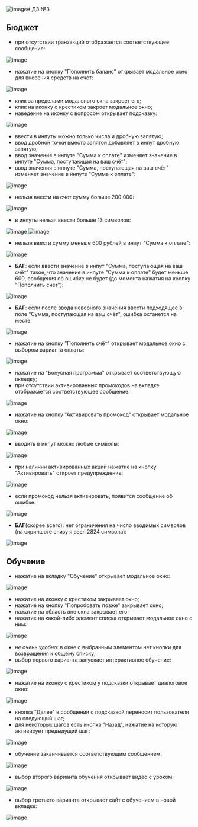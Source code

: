 ![image](https://github.com/user-attachments/assets/56877314-cd4b-4227-a289-b1939c5aadc7)# ДЗ №3
## Бюджет
- при отсутствии транзакций отображается соответствующее сообщение:

![image](https://github.com/user-attachments/assets/ff8eef7d-9af9-4efc-ab93-8ffaf12d4885)

- нажатие на кнопку "Пополнить баланс" открывает модальное окно для внесения средств на счет:

![image](https://github.com/user-attachments/assets/7b6d52b4-d063-49a8-99d2-0d6135f88c7a)

- клик за пределами модального окна закроет его;
- клик на иконку с крестиком закроет модальное окно;
- наведение на иконку с вопросом открывает подсказку:

![image](https://github.com/user-attachments/assets/3d32b63f-ea37-4389-9bb9-cb6c92a2230a)

- ввести в инпуты можно только числа и дробную запятую;
- ввод дробной точки вместо запятой добавляет в инпут дробную запятую;
- ввод значения в инпуте "Сумма к оплате" изменяет значение в инпуте "Сумма, поступающая на ваш счёт";
- ввод значения в инпуте "Сумма, поступающая на ваш счёт" изменяет значение в инпуте "Сумма к оплате":

![image](https://github.com/user-attachments/assets/ae3a85fe-101b-47c5-88a7-91d79d7e5e67)

- нельзя внести на счет сумму больше 200&nbsp;000:

![image](https://github.com/user-attachments/assets/4db927f0-1ff3-4583-a775-23f9c430ebb5)

- в инпуты нельзя ввести больше 13 символов:

![image](https://github.com/user-attachments/assets/ef43b2f5-dcfa-4d65-8448-a5b67dc33fe9)
![image](https://github.com/user-attachments/assets/90f8ed24-aa96-46d0-9671-bb77b2dd89fe)

- нельзя ввести сумму меньше 600 рублей в инпут "Сумма к оплате":

![image](https://github.com/user-attachments/assets/e7a83bd4-7ee3-4a94-99fd-0ea15bb8051a)

- **БАГ**: если ввести значение в инпут "Сумма, поступающая на ваш счёт" такое, что значение в инпуте "Сумма к оплате" будет меньше 600, сообщения об ошибке не будет (до момента нажатия на кнопку "Пополнить счёт"):

![image](https://github.com/user-attachments/assets/4280391d-9fc4-4c0a-85d3-5ce7b7d14b45)

- **БАГ**: если после ввода неверного значения ввести подходящее в поле "Сумма, поступающая на ваш счёт", ошибка останется на месте:

![image](https://github.com/user-attachments/assets/3f84e6c7-cf3f-426b-9f0f-37344a9e140a)

- нажатие на кнопку "Пополнить счёт" открывает модальное окно с выбором варианта оплаты:

![image](https://github.com/user-attachments/assets/772889c7-085f-499a-a949-afd1ba228786)

- нажатие на "Бонусная программа" открывает соответствующую вкладку;
- при отсутствии активированных промокодов на вкладке отображается соответствующее сообщение:

![image](https://github.com/user-attachments/assets/63a21071-27b2-4081-a853-125c4699b0e6)

- нажатие на кнопку "Активировать промокод" открывает модальное окно:

![image](https://github.com/user-attachments/assets/e0011d2a-8fb6-4565-9731-2748cfb63895)

- вводить в инпут можно любые символы:

![image](https://github.com/user-attachments/assets/09315b33-002d-4ce4-bf3c-4754d451b658)

- при наличии активированных акций нажатие на кнопку "Активировать" откроет предупреждение:

![image](https://github.com/user-attachments/assets/c27fc521-5581-45df-b589-416d895bc705)

- если промокод нельзя активировать, появится сообщение об ошибке:

![image](https://github.com/user-attachments/assets/38f108cc-6b4c-41c8-9941-4e968cbe0607)

- **БАГ**(скорее всего): нет ограничения на число вводимых символов (на скриншоте снизу я ввел 2824 символа):

![image](https://github.com/user-attachments/assets/0e8eaf79-ef4c-498c-bf3d-395ebfa927a6)

## Обучение
- нажатие на вкладку "Обучение" открывает модальное окно:

![image](https://github.com/user-attachments/assets/30278f7d-b377-4e22-9c70-2109952ec104)

- нажатие на иконку с крестиком закрывает окно;
- нажатие на кнопку "Попробовать позже" закрывает окно;
- нажатие на область вне окна закрывает его;
- нажатие на какой-либо элемент списка открывает модальное окно с ним:

![image](https://github.com/user-attachments/assets/1f9d54d3-850f-4804-874c-ecfc3fd47d73)

- _не очень удобно_: в окне с выбранным элементом нет кнопки для возвращения к общему списку;
- выбор первого варианта запускает интерактивное обучение:

![image](https://github.com/user-attachments/assets/0438aaaf-12b8-4f12-9dd9-531ac0a3f3f1)

- нажатие на иконку с крестиком у подсказки открывает диалоговое окно:

![image](https://github.com/user-attachments/assets/dcf173b4-4840-47a5-affc-98a78824a859)

- кнопка "Далее" в сообщении с подсказкой переносит пользователя на следующий шаг;
- для некоторых шагов есть кнопка "Назад", нажатие на которую активирует предыдущий шаг:

![image](https://github.com/user-attachments/assets/3d9686e0-2e30-4182-8e51-106f6fac2984)

- обучение заканчивается соответствующим сообщением:

![image](https://github.com/user-attachments/assets/91e18841-d8ee-40c1-8d2c-db8d7c469850)

- выбор второго варианта обучения открывает видео с уроком:

![image](https://github.com/user-attachments/assets/1f5dc6f4-ba03-489a-8c70-dce91b142749)

- выбор третьего варианта открывает сайт с обучением в новой вкладке:

![image](https://github.com/user-attachments/assets/fd0bf34d-58a5-4b13-8fb6-2491759ee122)
